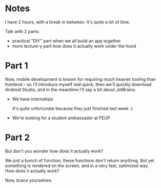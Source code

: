 # Notes

I have 2 hours, with a break in between. It's quite a lot of time.

Talk with 2 parts:
- practical "DIY" part when we all build an app together
- more lecture-y part how does it actually work under the hood

# Part 1

Now, mobile development is known for requiring much heavier tooling than
frontend – so I'll introduce myself real quick, then we'll quickly download
Android Studio, and in the meantime I'll say a bit about JetBrains.

- We have internships

  It's quite unfortunate because they just finished last week :(

- We're looking for a student ambassador at FEUP

# Part 2

But don't you wonder how does it actually work? 

We just a bunch of function, these functions don't return anything.
But yet something is rendered on the screen, and in a very fast, optimized way.
How does it actually work?

Now, brace yourselves.

